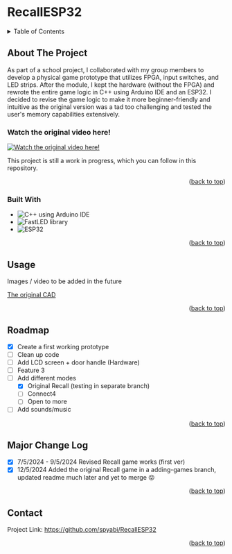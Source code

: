 # RecallESP32

<!-- TABLE OF CONTENTS -->
<details>
  <summary>Table of Contents</summary>
  <ol>
    <li>
      <a href="#about-the-project">About The Project</a>
      <ul>
        <li><a href="#built-with">Built With</a></li>
      </ul>
    <li><a href="#usage">Usage</a></li>
    <li><a href="#roadmap">Roadmap</a></li>
    <li><a href="#major-change-log">Major Change Log</a></li>
    <li><a href="#contact">Contact</a></li>
  </ol>
</details>



<!-- ABOUT THE PROJECT -->
## About The Project

As part of a school project, I collaborated with my group members to develop a physical game prototype that utilizes FPGA, input switches, and LED strips. After the module, I kept the hardware (without the FPGA) and rewrote the entire game logic in C++ using Arduino IDE and an ESP32. I decided to revise the game logic to make it more beginner-friendly and intuitive as the original version was a tad too challenging and tested the user's memory capabilities extensively.

### Watch the original video here!
[![Watch the original video here!](https://img.youtube.com/vi/QIyJ8JZWWxQ/0.jpg)](https://youtu.be/QIyJ8JZWWxQ)

This project is still a work in progress, which you can follow in this repository.

<!--[![Product Name Screen Shot][product-screenshot]](https://example.com)-->

<!--!Here's a blank template to get started: To avoid retyping too much info. Do a search and replace with your text editor for the following: `github_username`, `repo_name`, `twitter_handle`, `linkedin_username`, `email_client`, `email`, `project_title`, `project_description`-->

<p align="right">(<a href="#readme-top">back to top</a>)</p>



### Built With

* ![C++ using Arduino IDE](https://img.shields.io/badge/C++-Arduino%20IDE-blue)
* ![FastLED library](https://img.shields.io/badge/library-FastLED-brightgreen)
* ![ESP32](https://img.shields.io/badge/ESP32-microcontroller-lightgrey)

<p align="right">(<a href="#readme-top">back to top</a>)</p>


<!-- USAGE EXAMPLES -->
## Usage

Images / video to be added in the future

[The original CAD](https://a360.co/3TNT633)

<p align="right">(<a href="#readme-top">back to top</a>)</p>



<!-- ROADMAP -->
## Roadmap

- [x] Create a first working prototype
- [ ] Clean up code
- [ ] Add LCD screen + door handle (Hardware)
- [ ] Feature 3
- [ ] Add different modes
    - [x] Original Recall (testing in separate branch)
    - [ ] Connect4
    - [ ] Open to more
- [ ] Add sounds/music  

<p align="right">(<a href="#readme-top">back to top</a>)</p>

<!-- Major Change Log -->
## Major Change Log

- [x] 7/5/2024 - 9/5/2024 Revised Recall game works (first ver)
- [X] 12/5/2024 Added the original Recall game in a adding-games branch, updated readme much later and yet to merge 😜

<p align="right">(<a href="#readme-top">back to top</a>)</p>


<!-- CONTACT -->
## Contact

Project Link: https://github.com/spyabi/RecallESP32

<p align="right">(<a href="#readme-top">back to top</a>)</p>


